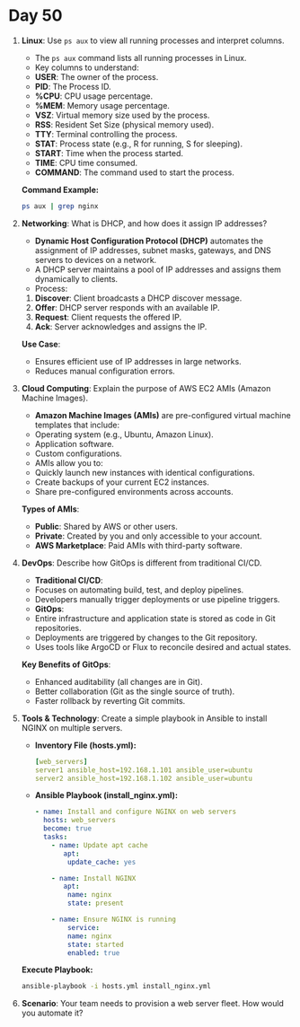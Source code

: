 # Day 50

1. **Linux**: Use `ps aux` to view all running processes and interpret columns.
   - The `ps aux` command lists all running processes in Linux.
   - Key columns to understand:
    - **USER**: The owner of the process.
    - **PID**: The Process ID.
    - **%CPU**: CPU usage percentage.
    - **%MEM**: Memory usage percentage.
    - **VSZ**: Virtual memory size used by the process.
    - **RSS**: Resident Set Size (physical memory used).
    - **TTY**: Terminal controlling the process.
    - **STAT**: Process state (e.g., R for running, S for sleeping).
    - **START**: Time when the process started.
    - **TIME**: CPU time consumed.
    - **COMMAND**: The command used to start the process.

   **Command Example:**
     ```bash
     ps aux | grep nginx
     ```


2. **Networking**: What is DHCP, and how does it assign IP addresses?
   - **Dynamic Host Configuration Protocol (DHCP)** automates the assignment of IP addresses, subnet masks, gateways, and DNS servers to devices on a network.
    - A DHCP server maintains a pool of IP addresses and assigns them dynamically to clients.
   - Process:
    1. **Discover**: Client broadcasts a DHCP discover message.
    2. **Offer**: DHCP server responds with an available IP.
    3. **Request**: Client requests the offered IP.
    4. **Ack**: Server acknowledges and assigns the IP.

   **Use Case**:
    - Ensures efficient use of IP addresses in large networks.
    - Reduces manual configuration errors.


3. **Cloud Computing**: Explain the purpose of AWS EC2 AMIs (Amazon Machine Images).
   - **Amazon Machine Images (AMIs)** are pre-configured virtual machine templates that include:
    - Operating system (e.g., Ubuntu, Amazon Linux).
    - Application software.
    - Custom configurations.
   - AMIs allow you to:
    - Quickly launch new instances with identical configurations.
    - Create backups of your current EC2 instances.
    - Share pre-configured environments across accounts.

   **Types of AMIs**:
    - **Public**: Shared by AWS or other users.
    - **Private**: Created by you and only accessible to your account.
    - **AWS Marketplace**: Paid AMIs with third-party software.


4. **DevOps**: Describe how GitOps is different from traditional CI/CD.
   - **Traditional CI/CD**:
    - Focuses on automating build, test, and deploy pipelines.
    - Developers manually trigger deployments or use pipeline triggers.
   - **GitOps**:
    - Entire infrastructure and application state is stored as code in Git repositories.
    - Deployments are triggered by changes to the Git repository.
    - Uses tools like ArgoCD or Flux to reconcile desired and actual states.

   **Key Benefits of GitOps**:
    - Enhanced auditability (all changes are in Git).
    - Better collaboration (Git as the single source of truth).
    - Faster rollback by reverting Git commits.


5. **Tools & Technology**: Create a simple playbook in Ansible to install NGINX on multiple servers.
   * **Inventory File (hosts.yml):**
     ```yaml
     [web_servers]
     server1 ansible_host=192.168.1.101 ansible_user=ubuntu
     server2 ansible_host=192.168.1.102 ansible_user=ubuntu
     ```

   * **Ansible Playbook (install_nginx.yml):**
     ```yaml
     - name: Install and configure NGINX on web servers
       hosts: web_servers
       become: true
       tasks:
         - name: Update apt cache
            apt:
             update_cache: yes

         - name: Install NGINX
            apt:
             name: nginx
             state: present

         - name: Ensure NGINX is running
             service:
             name: nginx
             state: started
             enabled: true
     ```

   **Execute Playbook:**
     ```bash
     ansible-playbook -i hosts.yml install_nginx.yml
     ```


6. **Scenario**: Your team needs to provision a web server fleet. How would you automate it?


